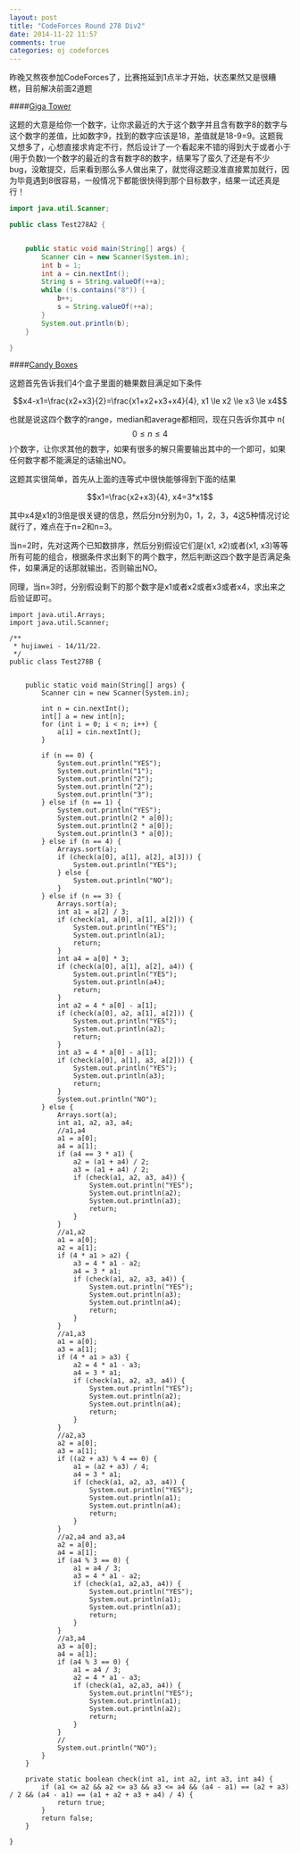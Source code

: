 ```yaml
---
layout: post
title: "CodeForces Round 278 Div2"
date: 2014-11-22 11:57
comments: true
categories: oj codeforces
---
```


昨晚又熬夜参加CodeForces了，比赛拖延到1点半才开始，状态果然又是很糟糕，目前解决前面2道题


####[Giga Tower](http://codeforces.com/contest/488/problem/A)

这题的大意是给你一个数字，让你求最近的大于这个数字并且含有数字8的数字与这个数字的差值，比如数字9，找到的数字应该是18，差值就是18-9=9。这题我又想多了，心想直接求肯定不行，然后设计了一个看起来不错的得到大于或者小于(用于负数)一个数字的最近的含有数字8的数字，结果写了蛮久了还是有不少bug，没敢提交，后来看到那么多人做出来了，就觉得这题没准直接累加就行，因为毕竟遇到8很容易，一般情况下都能很快得到那个目标数字，结果一试还真是行！

```java
import java.util.Scanner;

public class Test278A2 {


    public static void main(String[] args) {
        Scanner cin = new Scanner(System.in);
        int b = 1;
        int a = cin.nextInt();
        String s = String.valueOf(++a);
        while (!s.contains("8")) {
            b++;
            s = String.valueOf(++a);
        }
        System.out.println(b);
    }

}

```


####[Candy Boxes](http://codeforces.com/contest/488/problem/B)

这题首先告诉我们4个盒子里面的糖果数目满足如下条件

$$x4-x1=\frac{x2+x3}{2}=\frac{x1+x2+x3+x4}{4}, x1 \le x2 \le x3 \le x4$$

也就是说这四个数字的range，median和average都相同，现在只告诉你其中
n($$0 \le n \le 4$$)个数字，让你求其他的数字，如果有很多的解只需要输出其中的一个即可，如果任何数字都不能满足的话输出NO。

这题其实很简单，首先从上面的连等式中很快能够得到下面的结果

$$x1=\frac{x2+x3}{4}, x4=3*x1$$

其中x4是x1的3倍是很关键的信息，然后分n分别为0，1，2，3，4这5种情况讨论就行了，难点在于n=2和n=3。

当n=2时，先对这两个已知数排序，然后分别假设它们是(x1, x2)或者(x1, x3)等等所有可能的组合，根据条件求出剩下的两个数字，然后判断这四个数字是否满足条件，如果满足的话那就输出，否则输出NO。

同理，当n=3时，分别假设剩下的那个数字是x1或者x2或者x3或者x4，求出来之后验证即可。

```
import java.util.Arrays;
import java.util.Scanner;

/**
 * hujiawei - 14/11/22.
 */
public class Test278B {


    public static void main(String[] args) {
        Scanner cin = new Scanner(System.in);

        int n = cin.nextInt();
        int[] a = new int[n];
        for (int i = 0; i < n; i++) {
            a[i] = cin.nextInt();
        }

        if (n == 0) {
            System.out.println("YES");
            System.out.println("1");
            System.out.println("2");
            System.out.println("2");
            System.out.println("3");
        } else if (n == 1) {
            System.out.println("YES");
            System.out.println(2 * a[0]);
            System.out.println(2 * a[0]);
            System.out.println(3 * a[0]);
        } else if (n == 4) {
            Arrays.sort(a);
            if (check(a[0], a[1], a[2], a[3])) {
                System.out.println("YES");
            } else {
                System.out.println("NO");
            }
        } else if (n == 3) {
            Arrays.sort(a);
            int a1 = a[2] / 3;
            if (check(a1, a[0], a[1], a[2])) {
                System.out.println("YES");
                System.out.println(a1);
                return;
            }
            int a4 = a[0] * 3;
            if (check(a[0], a[1], a[2], a4)) {
                System.out.println("YES");
                System.out.println(a4);
                return;
            }
            int a2 = 4 * a[0] - a[1];
            if (check(a[0], a2, a[1], a[2])) {
                System.out.println("YES");
                System.out.println(a2);
                return;
            }
            int a3 = 4 * a[0] - a[1];
            if (check(a[0], a[1], a3, a[2])) {
                System.out.println("YES");
                System.out.println(a3);
                return;
            }
            System.out.println("NO");
        } else {
            Arrays.sort(a);
            int a1, a2, a3, a4;
            //a1,a4
            a1 = a[0];
            a4 = a[1];
            if (a4 == 3 * a1) {
                a2 = (a1 + a4) / 2;
                a3 = (a1 + a4) / 2;
                if (check(a1, a2, a3, a4)) {
                    System.out.println("YES");
                    System.out.println(a2);
                    System.out.println(a3);
                    return;
                }
            }
            //a1,a2
            a1 = a[0];
            a2 = a[1];
            if (4 * a1 > a2) {
                a3 = 4 * a1 - a2;
                a4 = 3 * a1;
                if (check(a1, a2, a3, a4)) {
                    System.out.println("YES");
                    System.out.println(a3);
                    System.out.println(a4);
                    return;
                }
            }
            //a1,a3
            a1 = a[0];
            a3 = a[1];
            if (4 * a1 > a3) {
                a2 = 4 * a1 - a3;
                a4 = 3 * a1;
                if (check(a1, a2, a3, a4)) {
                    System.out.println("YES");
                    System.out.println(a2);
                    System.out.println(a4);
                    return;
                }
            }
            //a2,a3
            a2 = a[0];
            a3 = a[1];
            if ((a2 + a3) % 4 == 0) {
                a1 = (a2 + a3) / 4;
                a4 = 3 * a1;
                if (check(a1, a2, a3, a4)) {
                    System.out.println("YES");
                    System.out.println(a1);
                    System.out.println(a4);
                    return;
                }
            }
            //a2,a4 and a3,a4
            a2 = a[0];
            a4 = a[1];
            if (a4 % 3 == 0) {
                a1 = a4 / 3;
                a3 = 4 * a1 - a2;
                if (check(a1, a2,a3, a4)) {
                    System.out.println("YES");
                    System.out.println(a1);
                    System.out.println(a3);
                    return;
                }
            }
            //a3,a4
            a3 = a[0];
            a4 = a[1];
            if (a4 % 3 == 0) {
                a1 = a4 / 3;
                a2 = 4 * a1 - a3;
                if (check(a1, a2,a3, a4)) {
                    System.out.println("YES");
                    System.out.println(a1);
                    System.out.println(a2);
                    return;
                }
            }
            //
            System.out.println("NO");
        }
    }

    private static boolean check(int a1, int a2, int a3, int a4) {
        if (a1 <= a2 && a2 <= a3 && a3 <= a4 && (a4 - a1) == (a2 + a3) / 2 && (a4 - a1) == (a1 + a2 + a3 + a4) / 4) {
            return true;
        }
        return false;
    }

}
```

